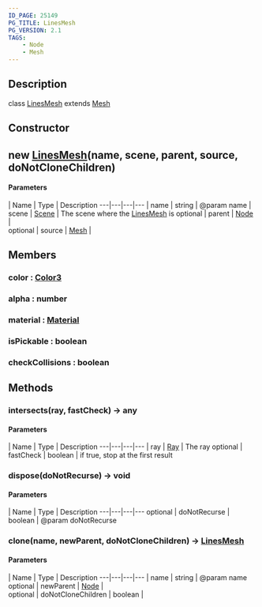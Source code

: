 ```yaml
---
ID_PAGE: 25149
PG_TITLE: LinesMesh
PG_VERSION: 2.1
TAGS:
    - Node
    - Mesh
---
```

## Description

class [LinesMesh](/classes/2.3/LinesMesh) extends [Mesh](/classes/2.3/Mesh)



## Constructor

##  new [LinesMesh](/classes/2.3/LinesMesh)(name, scene, parent, source, doNotCloneChildren)



#### Parameters
 | Name | Type | Description
---|---|---|---
 | name | string |   @param name
 | scene | [Scene](/classes/2.3/Scene) |   The scene where the [LinesMesh](/classes/2.3/LinesMesh) is
optional | parent | [Node](/classes/2.3/Node) |  
optional | source | [Mesh](/classes/2.3/Mesh) |  
## Members

### color : [Color3](/classes/2.3/Color3)



### alpha : number



### material : [Material](/classes/2.3/Material)



### isPickable : boolean



### checkCollisions : boolean



## Methods

### intersects(ray, fastCheck) &rarr; any



#### Parameters
 | Name | Type | Description
---|---|---|---
 | ray | [Ray](/classes/2.3/Ray) |   The ray
optional | fastCheck | boolean |   if true, stop at the first result
### dispose(doNotRecurse) &rarr; void



#### Parameters
 | Name | Type | Description
---|---|---|---
optional | doNotRecurse | boolean |   @param doNotRecurse

### clone(name, newParent, doNotCloneChildren) &rarr; [LinesMesh](/classes/2.3/LinesMesh)



#### Parameters
 | Name | Type | Description
---|---|---|---
 | name | string |   @param name
optional | newParent | [Node](/classes/2.3/Node) |  
optional | doNotCloneChildren | boolean |  
